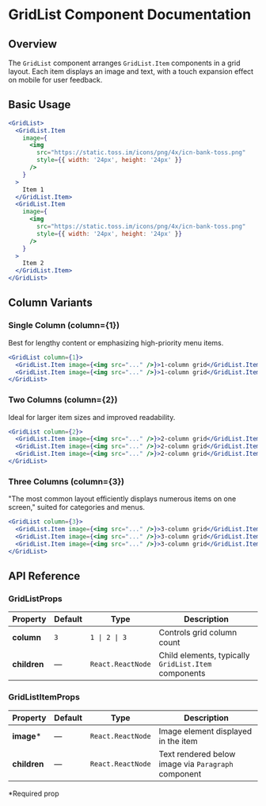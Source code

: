 # GridList Component Documentation

## Overview

The `GridList` component arranges `GridList.Item` components in a grid layout. Each item displays an image and text, with a touch expansion effect on mobile for user feedback.

## Basic Usage

```jsx
<GridList>
  <GridList.Item
    image={
      <img
        src="https://static.toss.im/icons/png/4x/icn-bank-toss.png"
        style={{ width: '24px', height: '24px' }}
      />
    }
  >
    Item 1
  </GridList.Item>
  <GridList.Item
    image={
      <img
        src="https://static.toss.im/icons/png/4x/icn-bank-toss.png"
        style={{ width: '24px', height: '24px' }}
      />
    }
  >
    Item 2
  </GridList.Item>
</GridList>
```

## Column Variants

### Single Column (column={1})

Best for lengthy content or emphasizing high-priority menu items.

```jsx
<GridList column={1}>
  <GridList.Item image={<img src="..." />}>1-column grid</GridList.Item>
  <GridList.Item image={<img src="..." />}>1-column grid</GridList.Item>
</GridList>
```

### Two Columns (column={2})

Ideal for larger item sizes and improved readability.

```jsx
<GridList column={2}>
  <GridList.Item image={<img src="..." />}>2-column grid</GridList.Item>
  <GridList.Item image={<img src="..." />}>2-column grid</GridList.Item>
  <GridList.Item image={<img src="..." />}>2-column grid</GridList.Item>
</GridList>
```

### Three Columns (column={3})

"The most common layout efficiently displays numerous items on one screen," suited for categories and menus.

```jsx
<GridList column={3}>
  <GridList.Item image={<img src="..." />}>3-column grid</GridList.Item>
  <GridList.Item image={<img src="..." />}>3-column grid</GridList.Item>
  <GridList.Item image={<img src="..." />}>3-column grid</GridList.Item>
</GridList>
```

## API Reference

### GridListProps

| Property | Default | Type | Description |
|----------|---------|------|-------------|
| **column** | `3` | `1 \| 2 \| 3` | Controls grid column count |
| **children** | — | `React.ReactNode` | Child elements, typically `GridList.Item` components |

### GridListItemProps

| Property | Default | Type | Description |
|----------|---------|------|-------------|
| **image*** | — | `React.ReactNode` | Image element displayed in the item |
| **children** | — | `React.ReactNode` | Text rendered below image via `Paragraph` component |

*Required prop
